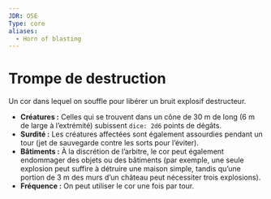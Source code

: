 ```yaml
---
JDR: OSE
Type: core
aliases:
  - Horn of blasting
---
```

# Trompe de destruction

Un cor dans lequel on souffle pour libérer un bruit explosif destructeur.

- **Créatures :** Celles qui se trouvent dans un cône de 30 m de long (6 m de large à l’extrémité) subissent `dice: 2d6` points de dégâts.
- **Surdité :** Les créatures affectées sont également assourdies pendant un tour (jet de sauvegarde contre les sorts pour l’éviter).
- **Bâtiments :** À la discrétion de l’arbitre, le cor peut également endommager des objets ou des bâtiments (par exemple, une seule explosion peut suffire à détruire une maison simple, tandis qu’une portion de 3 m des murs d’un château peut nécessiter trois explosions).
- **Fréquence :** On peut utiliser le cor une fois par tour.